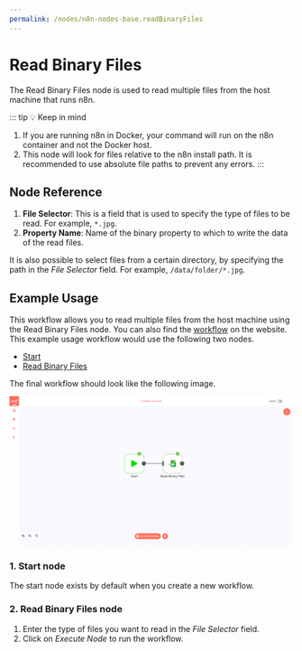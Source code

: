 ```yaml
---
permalink: /nodes/n8n-nodes-base.readBinaryFiles
---
```


# Read Binary Files

The Read Binary Files node is used to read multiple files from the host machine that runs n8n.

::: tip 💡 Keep in mind
1. If you are running n8n in Docker, your command will run on the n8n container and not the Docker host.
2. This node will look for files relative to the n8n install path. It is recommended to use absolute file paths to prevent any errors.
:::

## Node Reference

1. **File Selector**: This is a field that is used to specify the type of files to be read. For example, `*.jpg`.
2. **Property Name**: Name of the binary property to which to write the data of the read files.

It is also possible to select files from a certain directory, by specifying the path in the *File Selector* field. For example, `/data/folder/*.jpg`.

## Example Usage

This workflow allows you to read multiple files from the host machine using the Read Binary Files node. You can also find the [workflow](https://n8n.io/workflows/578) on the website. This example usage workflow would use the following two nodes.
- [Start](../../core-nodes/Start/README.md)
- [Read Binary Files]()


The final workflow should look like the following image.

![A workflow with the Read Binary Files node](./workflow.png)

### 1. Start node

The start node exists by default when you create a new workflow.

### 2. Read Binary Files node

1. Enter the type of files you want to read in the *File Selector* field.
2. Click on *Execute Node* to run the workflow.
